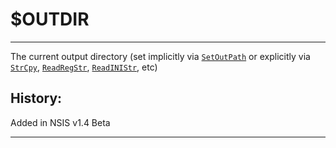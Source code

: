 # $OUTDIR

---

The current output directory (set implicitly via [`SetOutPath`][1] or explicitly via [`StrCpy`][2], [`ReadRegStr`][3], [`ReadINIStr`][4], etc)

## History:

Added in NSIS v1.4 Beta

---

[1]: ../Reference/SetOutPath.md
[2]: ../Reference/StrCpy.md
[3]: ../Reference/ReadRegStr.md
[4]: ../Reference/ReadINIStr.md